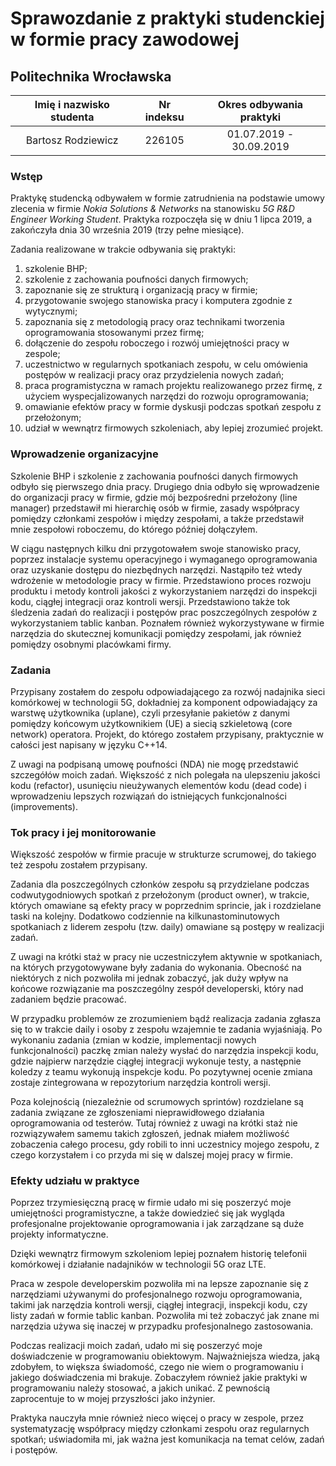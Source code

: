 # Sprawozdanie z praktyki studenckiej w formie pracy zawodowej
## Politechnika Wrocławska

Imię i nazwisko studenta| Nr indeksu	| Okres odbywania praktyki
:----------------------:|:-------------:|:-------------------------:
Bartosz Rodziewicz		| 226105		| 01.07.2019 - 30.09.2019

### Wstęp

Praktykę studencką odbywałem w formie zatrudnienia na podstawie umowy zlecenia w firmie _Nokia Solutions & Networks_ na stanowisku _5G R&D Engineer Working Student_. Praktyka rozpoczęła się w dniu 1 lipca 2019, a zakończyła dnia 30 września 2019 (trzy pełne miesiące).

Zadania realizowane w trakcie odbywania się praktyki:
1. szkolenie BHP;
1. szkolenie z zachowania poufności danych firmowych;
1. zapoznanie się ze strukturą i organizacją pracy w firmie;
1. przygotowanie swojego stanowiska pracy i komputera zgodnie z wytycznymi;
1. zapoznania się z metodologią pracy oraz technikami tworzenia oprogramowania stosowanymi przez firmę;
1. dołączenie do zespołu roboczego i rozwój umiejętności pracy w zespole;
1. uczestnictwo w regularnych spotkaniach zespołu, w celu omówienia postępów w realizacji pracy oraz przydzielenia nowych zadań;
1. praca programistyczna w ramach projektu realizowanego przez firmę, z użyciem wyspecjalizowanych narzędzi do rozwoju oprogramowania;
1. omawianie efektów pracy w formie dyskusji podczas spotkań zespołu z przełożonym;
1. udział w wewnątrz firmowych szkoleniach, aby lepiej zrozumieć projekt.

### Wprowadzenie organizacyjne

Szkolenie BHP i szkolenie z zachowania poufności danych firmowych odbyło się pierwszego dnia pracy. Drugiego dnia odbyło się wprowadzenie do organizacji pracy w firmie, gdzie mój bezpośredni przełożony (line manager) przedstawił mi hierarchię osób w firmie, zasady współpracy pomiędzy członkami zespołów i między zespołami, a także przedstawił mnie zespołowi roboczemu, do którego później dołączyłem.

W ciągu następnych kilku dni przygotowałem swoje stanowisko pracy, poprzez instalacje systemu operacyjnego i wymaganego oprogramowania oraz uzyskanie dostępu do niezbędnych narzędzi. Nastąpiło też wtedy wdrożenie w metodologie pracy w firmie. Przedstawiono proces rozwoju produktu i metody kontroli jakości z wykorzystaniem narzędzi do inspekcji kodu, ciągłej integracji oraz kontroli wersji. Przedstawiono także tok śledzenia zadań do realizacji i postępów prac poszczególnych zespołów z wykorzystaniem tablic kanban. Poznałem również wykorzystywane w firmie narzędzia do skutecznej komunikacji pomiędzy zespołami, jak również pomiędzy osobnymi placówkami firmy.

### Zadania

Przypisany zostałem do zespołu odpowiadającego za rozwój nadajnika sieci komórkowej w technologii 5G, dokładniej za komponent odpowiadający za warstwę użytkownika (uplane), czyli przesyłanie pakietów z danymi pomiędzy końcowym użytkownikiem (UE) a siecią szkieletową (core network) operatora. Projekt, do którego zostałem przypisany, praktycznie w całości jest napisany w języku C++14.

Z uwagi na podpisaną umowę poufności (NDA) nie mogę przedstawić szczegółów moich zadań. Większość z nich polegała na ulepszeniu jakości kodu (refactor), usunięciu nieużywanych elementów kodu (dead code) i wprowadzeniu lepszych rozwiązań do istniejących funkcjonalności (improvements).

### Tok pracy i jej monitorowanie

Większość zespołów w firmie pracuje w strukturze scrumowej, do takiego też zespołu zostałem przypisany.

Zadania dla poszczególnych członków zespołu są przydzielane podczas codwutygodniowych spotkań z przełożonym (product owner), w trakcie, których omawiane są efekty pracy w poprzednim sprincie, jak i rozdzielane taski na kolejny. Dodatkowo codziennie na kilkunastominutowych spotkaniach z liderem zespołu (tzw. daily) omawiane są postępy w realizacji zadań.

Z uwagi na krótki staż w pracy nie uczestniczyłem aktywnie w spotkaniach, na których przygotowywane były zadania do wykonania. Obecność na niektórych z nich pozwoliła mi jednak zobaczyć, jak duży wpływ na końcowe rozwiązanie ma poszczególny zespół developerski, który nad zadaniem będzie pracować.

W przypadku problemów ze zrozumieniem bądź realizacja zadania zgłasza się to w trakcie daily i osoby z zespołu wzajemnie te zadania wyjaśniają. Po wykonaniu zadania (zmian w kodzie, implementacji nowych funkcjonalności) paczkę zmian należy wysłać do narzędzia inspekcji kodu, gdzie najpierw narzędzie ciągłej integracji wykonuje testy, a następnie koledzy z teamu wykonują inspekcje kodu. Po pozytywnej ocenie zmiana zostaje zintegrowana w repozytorium narzędzia kontroli wersji.

Poza kolejnością (niezależnie od scrumowych sprintów) rozdzielane są zadania związane ze zgłoszeniami nieprawidłowego działania oprogramowania od testerów. Tutaj również z uwagi na krótki staż nie rozwiązywałem samemu takich zgłoszeń, jednak miałem możliwość zobaczenia całego procesu, gdy robili to inni uczestnicy mojego zespołu, z czego korzystałem i co przyda mi się w dalszej mojej pracy w firmie.

### Efekty udziału w praktyce

Poprzez trzymiesięczną pracę w firmie udało mi się poszerzyć moje umiejętności programistyczne, a także dowiedzieć się jak wygląda profesjonalne projektowanie oprogramowania i jak zarządzane są duże projekty informatyczne.

Dzięki wewnątrz firmowym szkoleniom lepiej poznałem historię telefonii komórkowej i działanie nadajników w technologii 5G oraz LTE.

Praca w zespole developerskim pozwoliła mi na lepsze zapoznanie się z narzędziami używanymi do profesjonalnego rozwoju oprogramowania, takimi jak narzędzia kontroli wersji, ciągłej integracji, inspekcji kodu, czy listy zadań w formie tablic kanban. Pozwoliła mi też zobaczyć jak znane mi narzędzia używa się inaczej w przypadku profesjonalnego zastosowania.

Podczas realizacji moich zadań, udało mi się poszerzyć moje doświadczenie w programowaniu obiektowym. Najważniejsza wiedza, jaką zdobyłem, to większa świadomość, czego nie wiem o programowaniu i jakiego doświadczenia mi brakuje. Zobaczyłem również jakie praktyki w programowaniu należy stosować, a jakich unikać. Z pewnością zaprocentuje to w mojej przyszłości jako inżynier.

Praktyka nauczyła mnie również nieco więcej o pracy w zespole, przez systematyzację współpracy między członkami zespołu oraz regularnych spotkań; uświadomiła mi, jak ważna jest komunikacja na temat celów, zadań i postępów.
